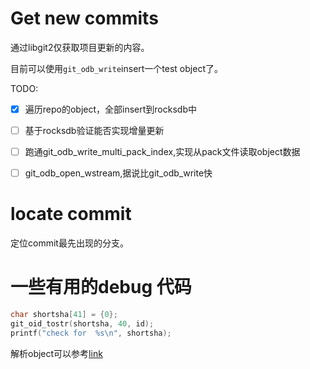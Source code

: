 # Get new commits

通过libgit2仅获取项目更新的内容。

目前可以使用`git_odb_write`insert一个test object了。

TODO:
- [x] 遍历repo的object，全部insert到rocksdb中
- [ ] 基于rocksdb验证能否实现增量更新
- [ ] 跑通git_odb_write_multi_pack_index,实现从pack文件读取object数据
- [ ] git_odb_open_wstream,据说比git_odb_write快


# locate commit
定位commit最先出现的分支。

# 一些有用的debug 代码

```cpp
char shortsha[41] = {0};
git_oid_tostr(shortsha, 40, id);
printf("check for  %s\n", shortsha);
```

解析object可以参考[link](https://fuchsia.googlesource.com/third_party/libgit2/+/HEAD/examples/general.c)